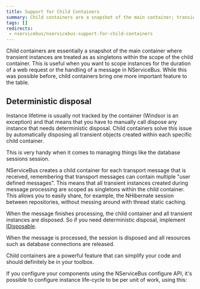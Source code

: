 ```yaml
---
title: Support for Child Containers
summary: Child containers are a snapshot of the main container; transient instances are treated as as singletons in the child container.
tags: []
redirects:
 - nservicebus/nservicebus-support-for-child-containers
---
```


Child containers are essentially a snapshot of the main container where transient instances are treated as as singletons within the scope of the child container. This is useful when you want to scope instances for the duration of a web request or the handling of a message in NServiceBus. While this was possible before, child containers bring one more important feature to the table.

## Deterministic disposal

Instance lifetime is usually not tracked by the container (Windsor is an exception) and that means that you have to manually call dispose any instance that needs deterministic disposal. Child containers solve this issue by automatically disposing all transient objects created within each specific child container.

This is very handy when it comes to managing things like the database sessions session.

NServiceBus creates a child container for each transport message that is received, remembering that transport messages can contain multiple "user defined messages". This means that all transient instances created during message processing are scoped as singletons within the child container. This allows you to easily share, for example, the NHibernate session between repositories, without messing around with thread static caching.

When the message finishes processing, the child container and all transient instances are disposed. So if you need deterministic disposal, implement [IDisposable](https://msdn.microsoft.com/en-us/library/system.idisposable.aspx).

When the message is processed, the session is disposed and all resources such as database connections are released.
 
Child containers are a powerful feature that can simplify your code and should definitely be in your toolbox.

If you configure your components using the NServiceBus configure API, it's possible to configure instance life-cycle to be per unit of work, using this:

<!-- import InstancePerUnitOfWorkRegistration -->
